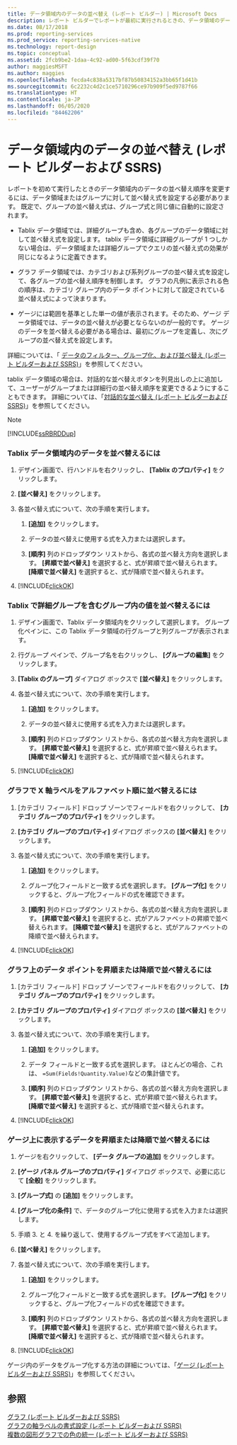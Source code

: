 ```yaml
---
title: データ領域内のデータの並べ替え (レポート ビルダー) | Microsoft Docs
description: レポート ビルダーでレポートが最初に実行されるときの、データ領域のデータの並べ替え順序を変更する方法について説明します。
ms.date: 08/17/2018
ms.prod: reporting-services
ms.prod_service: reporting-services-native
ms.technology: report-design
ms.topic: conceptual
ms.assetid: 2fcb9be2-1daa-4c92-ad00-5f63cdf39f70
author: maggiesMSFT
ms.author: maggies
ms.openlocfilehash: fecda4c838a5317bf87b50834152a3bb65f1d41b
ms.sourcegitcommit: 6c2232c4d2c1ce5710296ce97b909f5ed9787f66
ms.translationtype: HT
ms.contentlocale: ja-JP
ms.lasthandoff: 06/05/2020
ms.locfileid: "84462206"
---
```

# <a name="sort-data-in-a-data-region-report-builder-and-ssrs"></a>データ領域内のデータの並べ替え (レポート ビルダーおよび SSRS)
  レポートを初めて実行したときのデータ領域内のデータの並べ替え順序を変更するには、データ領域またはグループに対して並べ替え式を設定する必要があります。 既定で、グループの並べ替え式は、グループ式と同じ値に自動的に設定されます。  
  
-   Tablix データ領域では、詳細グループも含め、各グループのデータ領域に対して並べ替え式を設定します。 tablix データ領域に詳細グループが 1 つしかない場合は、データ領域または詳細グループでクエリの並べ替え式の効果が同じになるように定義できます。  
  
-   グラフ データ領域では、カテゴリおよび系列グループの並べ替え式を設定して、各グループの並べ替え順序を制御します。 グラフの凡例に表示される色の順序は、カテゴリ グループ内のデータ ポイントに対して設定されている並べ替え式によって決まります。  
  
-   ゲージには範囲を基準とした単一の値が表示されます。そのため、ゲージ データ領域では、データの並べ替えが必要とならないのが一般的です。 ゲージのデータを並べ替える必要がある場合は、最初にグループを定義し、次にグループの並べ替え式を設定します。  
  
 詳細については、「 [データのフィルター、グループ化、および並べ替え (レポート ビルダーおよび SSRS)](../../reporting-services/report-design/filter-group-and-sort-data-report-builder-and-ssrs.md)」を参照してください。  
  
 tablix データ領域の場合は、対話的な並べ替えボタンを列見出しの上に追加して、ユーザーがグループまたは詳細行の並べ替え順序を変更できるようにすることもできます。 詳細については、「[対話的な並べ替え (レポート ビルダーおよび SSRS)](../../reporting-services/report-design/interactive-sort-report-builder-and-ssrs.md)」を参照してください。  
  
> [!NOTE]  
>  [!INCLUDE[ssRBRDDup](../../includes/ssrbrddup-md.md)]  
  
### <a name="to-sort-data-in-a-tablix-data-region"></a>Tablix データ領域内のデータを並べ替えるには  
  
1.  デザイン画面で、行ハンドルを右クリックし、 **[Tablix のプロパティ]** をクリックします。  
  
2.  **[並べ替え]** をクリックします。  
  
3.  各並べ替え式について、次の手順を実行します。  
  
    1.  **[追加]** をクリックします。  
  
    2.  データの並べ替えに使用する式を入力または選択します。  
  
    3.  **[順序]** 列のドロップダウン リストから、各式の並べ替え方向を選択します。 **[昇順で並べ替え]** を選択すると、式が昇順で並べ替えられます。 **[降順で並べ替え]** を選択すると、式が降順で並べ替えられます。  
  
4.  [!INCLUDE[clickOK](../../includes/clickok-md.md)]  
  
### <a name="to-sort-values-in-a-group-including-the-details-group-for-a-tablix"></a>Tablix で詳細グループを含むグループ内の値を並べ替えるには  
  
1.  デザイン画面で、Tablix データ領域内をクリックして選択します。 グループ化ペインに、この Tablix データ領域の行グループと列グループが表示されます。  
  
2.  行グループ ペインで、グループ名を右クリックし、 **[グループの編集]** をクリックします。  
  
3.  **[Tablix のグループ]** ダイアログ ボックスで **[並べ替え]** をクリックします。  
  
4.  各並べ替え式について、次の手順を実行します。  
  
    1.  **[追加]** をクリックします。  
  
    2.  データの並べ替えに使用する式を入力または選択します。  
  
    3.  **[順序]** 列のドロップダウン リストから、各式の並べ替え方向を選択します。 **[昇順で並べ替え]** を選択すると、式が昇順で並べ替えられます。 **[降順で並べ替え]** を選択すると、式が降順で並べ替えられます。  
  
5.  [!INCLUDE[clickOK](../../includes/clickok-md.md)]  
  
### <a name="to-sort-x-axis-labels-in-alphabetical-order-on-a-chart"></a>グラフで X 軸ラベルをアルファベット順に並べ替えるには  
  
1.  [カテゴリ フィールド] ドロップ ゾーンでフィールドを右クリックして、 **[カテゴリ グループのプロパティ]** をクリックします。  
  
2.  **[カテゴリ グループのプロパティ]** ダイアログ ボックスの **[並べ替え]** をクリックします。  
  
3.  各並べ替え式について、次の手順を実行します。  
  
    1.  **[追加]** をクリックします。  
  
    2.  グループ化フィールドと一致する式を選択します。 **[グループ化]** をクリックすると、グループ化フィールドの式を確認できます。  
  
    3.  **[順序]** 列のドロップダウン リストから、各式の並べ替え方向を選択します。 **[昇順で並べ替え]** を選択すると、式がアルファベットの昇順で並べ替えられます。 **[降順で並べ替え]** を選択すると、式がアルファベットの降順で並べ替えられます。  
  
4.  [!INCLUDE[clickOK](../../includes/clickok-md.md)]  
  
### <a name="to-sort-the-data-points-in-ascending-or-descending-order-on-a-chart"></a>グラフ上のデータ ポイントを昇順または降順で並べ替えるには  
  
1.  [カテゴリ フィールド] ドロップ ゾーンでフィールドを右クリックして、 **[カテゴリ グループのプロパティ]** をクリックします。  
  
2.  **[カテゴリ グループのプロパティ]** ダイアログ ボックスの **[並べ替え]** をクリックします。  
  
3.  各並べ替え式について、次の手順を実行します。  
  
    1.  **[追加]** をクリックします。  
  
    2.  データ フィールドと一致する式を選択します。 ほとんどの場合、これは、 `=Sum(Fields!Quantity.Value)`などの集計値です。  
  
    3.  **[順序]** 列のドロップダウン リストから、各式の並べ替え方向を選択します。 **[昇順で並べ替え]** を選択すると、式が昇順で並べ替えられます。 **[降順で並べ替え]** を選択すると、式が降順で並べ替えられます。  
  
4.  [!INCLUDE[clickOK](../../includes/clickok-md.md)]  
  
### <a name="to-sort-data-in-ascending-or-descending-order-for-display-on-a-gauge"></a>ゲージ上に表示するデータを昇順または降順で並べ替えるには  
  
1.  ゲージを右クリックして、 **[データ グループの追加]** をクリックします。  
  
2.  **[ゲージ パネル グループのプロパティ]** ダイアログ ボックスで、必要に応じて **[全般]** をクリックします。  
  
3.  **[グループ式]** の **[追加]** をクリックします。  
  
4.  **[グループ化の条件]** で、データのグループ化に使用する式を入力または選択します。  
  
5.  手順 3. と 4. を繰り返して、使用するグループ式をすべて追加します。  
  
6.  **[並べ替え]** をクリックします。  
  
7.  各並べ替え式について、次の手順を実行します。  
  
    1.  **[追加]** をクリックします。  
  
    2.  グループ化フィールドと一致する式を選択します。 **[グループ化]** をクリックすると、グループ化フィールドの式を確認できます。  
  
    3.  **[順序]** 列のドロップダウン リストから、各式の並べ替え方向を選択します。 **[昇順で並べ替え]** を選択すると、式が昇順で並べ替えられます。 **[降順で並べ替え]** を選択すると、式が降順で並べ替えられます。  
  
8.  [!INCLUDE[clickOK](../../includes/clickok-md.md)]  
  
 ゲージ内のデータをグループ化する方法の詳細については、「[ゲージ &#40;レポート ビルダーおよび SSRS&#41;](../../reporting-services/report-design/gauges-report-builder-and-ssrs.md)」を参照してください。  
  
## <a name="see-also"></a>参照  
 [グラフ &#40;レポート ビルダーおよび SSRS&#41;](../../reporting-services/report-design/charts-report-builder-and-ssrs.md)   
 [グラフの軸ラベルの書式設定 (レポート ビルダーおよび SSRS)](../../reporting-services/report-design/formatting-axis-labels-on-a-chart-report-builder-and-ssrs.md)   
 [複数の図形グラフでの色の統一 &#40;レポート ビルダーおよび SSRS&#41;](../../reporting-services/report-design/specify-consistent-colors-across-multiple-shape-charts-report-builder-and-ssrs.md)  
  
  
